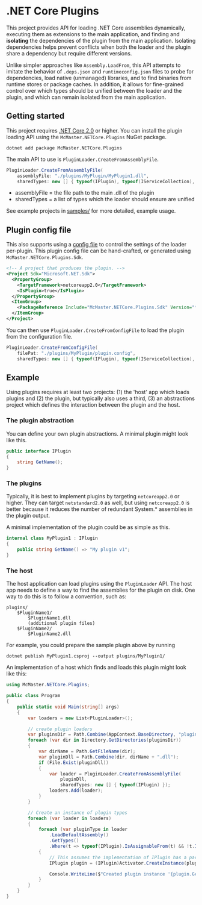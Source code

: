 .NET Core Plugins
=================

This project provides API for loading .NET Core assemblies dynamically, executing them as extensions to the main application, and finding and **isolating** the dependencies of the plugin from the main application.
Isolating dependencies helps prevent conflicts when both the loader and the plugin share a dependency but
require different versions.

Unlike simpler approaches like `Assembly.LoadFrom`, this API attempts to imitate the behavior of `.deps.json`
and `runtimeconfig.json` files to probe for dependencies, load native (unmanaged) libraries, and to
find binaries from runtime stores or package caches. In addition, it allows for fine-grained control over
which types should be unified between the loader and the plugin, and which can remain isolated from the main
application.

## Getting started

This project requires [.NET Core 2.0](https://aka.ms/dotnet-download) or higher.
You can install the plugin loading API using the `McMaster.NETCore.Plugins` NuGet package.

```
dotnet add package McMaster.NETCore.Plugins
```

The main API to use is `PluginLoader.CreateFromAssemblyFile`.

```csharp
PluginLoader.CreateFromAssemblyFile(
    assemblyFile: "./plugins/MyPlugin/MyPlugin1.dll",
    sharedTypes: new [] { typeof(IPlugin), typeof(IServiceCollection), typeof(ILogger) })
```

* assemblyFile = the file path to the main .dll of the plugin
* sharedTypes = a list of types which the loader should ensure are unified

See example projects in [samples/](./samples/) for more detailed, example usage.

## Plugin config file

This also supports using a [config file](./docs/plugin-config.md) to control the settings of the loader per-plugin. This plugin config file can be hand-crafted, or generated using `McMaster.NETCore.Plugins.Sdk`.

```xml
<!-- A project that produces the plugin. -->
<Project Sdk="Microsoft.NET.Sdk">
  <PropertyGroup>
    <TargetFramework>netcoreapp2.0</TargetFramework>
    <IsPlugin>true</IsPlugin>
  </PropertyGroup>
  <ItemGroup>
    <PackageReference Include="McMaster.NETCore.Plugins.Sdk" Version="*" />
  </ItemGroup>
</Project>
```

You can then use `PluginLoader.CreateFromConfigFile` to load the plugin from the configuration file.

```csharp
PluginLoader.CreateFromConfigFile(
    filePat: "./plugins/MyPlugin/plugin.config",
    sharedTypes: new [] { typeof(IPlugin), typeof(IServiceCollection), typeof(ILogger) })
```

## Example

Using plugins requires at least two projects: (1) the 'host' app which loads plugins and (2) the plugin,
but typically also uses a third, (3) an abstractions project which defines the interaction between the plugin
and the host.

### The plugin abstraction

You can define your own plugin abstractions. A minimal plugin might look like this.

```csharp
public interface IPlugin
{
    string GetName();
}
```

### The plugins

Typically, it is best to implement plugins by targeting `netcoreapp2.0` or higher. They can target `netstandard2.0` as well, but using `netcoreapp2.0` is better because it reduces the number of redundant System.\* assemblies in the plugin output.

A minimal implementation of the plugin could be as simple as this.
```csharp
internal class MyPlugin1 : IPlugin
{
    public string GetName() => "My plugin v1";
}
```

### The host

The host application can load plugins using the `PluginLoader` API. The host app needs to define a way to find
the assemblies for the plugin on disk. One way to do this is to follow a convention, such as:

```
plugins/
    $PluginName1/
        $PluginName1.dll
        (additional plugin files)
    $PluginName2/
        $PluginName2.dll
```

For example, you could prepare the sample plugin above by running

```
dotnet publish MyPlugin1.csproj --output plugins/MyPlugin1/
```

An implementation of a host which finds and loads this plugin might look like this:

```csharp
using McMaster.NETCore.Plugins;

public class Program
{
    public static void Main(string[] args)
    {
        var loaders = new List<PluginLoader>();

        // create plugin loaders
        var pluginsDir = Path.Combine(AppContext.BaseDirectory, "plugins");
        foreach (var dir in Directory.GetDirectories(pluginsDir))
        {
            var dirName = Path.GetFileName(dir);
            var pluginDll = Path.Combine(dir, dirName + ".dll");
            if (File.Exist(pluginDll))
            {
                var loader = PluginLoader.CreateFromAssemblyFile(
                    pluginDll,
                    sharedTypes: new [] { typeof(IPlugin) });
                loaders.Add(loader);
            }
        }

        // Create an instance of plugin types
        foreach (var loader in loaders)
        {
            foreach (var pluginType in loader
                .LoadDefaultAssembly()
                .GetTypes()
                .Where(t => typeof(IPlugin).IsAssignableFrom(t) && !t.IsAbstract))
            {
                // This assumes the implementation of IPlugin has a parameterless constructor
                IPlugin plugin = (IPlugin)Activator.CreateInstance(pluginType);

                Console.WriteLine($"Created plugin instance '{plugin.GetName()}'.");
            }
        }
    }
}
```
